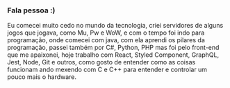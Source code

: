 ### Fala pessoa :)

Eu comecei muito cedo no mundo da tecnologia, criei servidores de alguns jogos que jogava, como Mu, Pw e WoW, e com o tempo foi indo para programação, onde comecei com java, com ela aprendi os pilares da programação, passei também por C#, Python, PHP mas foi pelo front-end que me apaixonei, hoje trabalho com React, Styled Component, GraphQL, Jest, Node, Git e outros, como gosto de entender como as coisas funcionam ando mexendo com C e C++ para entender e controlar um pouco mais o hardware.
